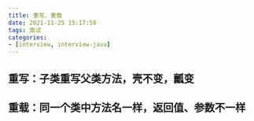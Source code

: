 ```yaml
---
title: 重写、重载
date: 2021-11-25 15:17:59
tags: 面试
categories:
- [interview, interview-java]
---
```


## 重写：子类重写父类方法，壳不变，瓤变

## 重载：同一个类中方法名一样，返回值、参数不一样
